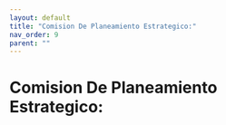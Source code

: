 ```yaml
---
layout: default
title: "Comision De Planeamiento Estrategico:"
nav_order: 9
parent: ""
---
```


# Comision De Planeamiento Estrategico:


